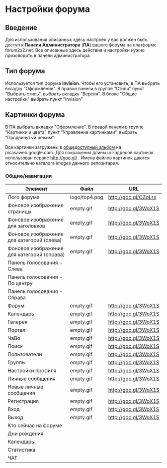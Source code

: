 # Настройки форума

## Введение

Для использования описанных здесь настроек у вас должен быть доступ к **Панели Администратора** (**ПА**) вашего форума 
на платформе forum2x2.net. Все описанные здесь действия и настройки нужно призоводить в панели администратора.

## Тип форума

Используется тип форума **Invision**. Чтобы его установить, в ПА выбрать вкладку "Оформление". 
В правой панели в группе "Стили" пункт "Выбрать стиль", выбрать вкладку "Версия". 
В блоке "Общие настройки" выбрать пункт "Invision"

## Картинки форума

В ПА выбрать вкладку "Оформление". 
В правой панели в группе "Картинки и цвета" пункт "Управление картинками", выбрать "Продвинутый режим".

Все картинки загружены в [общедоступный альбом](https://picasaweb.google.com/102262071588531283701/WOTSPICE?authuser=0&feat=directlink) на picasaweb.google.com. Для сокращения длины url-адресов картинок
использован сервис http://goo.gl/ . Имена файлов картинок даются относительно каталога *images* данного репозитария.

### Общие/навигация

|Элемент|Файл|URL|
|-------|----|---|
|Лого форума|logo/top4.png|http://goo.gl/OZqLrx|
|Фоновое изображение страницы|empty.gif|http://goo.gl/3WoX1S|
|Фоновое изображение для заголовков|empty.gif|http://goo.gl/3WoX1S|
|Фоновое изображение для категорий (слева)|empty.gif|http://goo.gl/3WoX1S|
|Фоновое изображение для категорий (справа)|empty.gif|http://goo.gl/3WoX1S|
|Панель голосования - Cлева|| |
|Панель голосования - По центру|| |
|Панель голосования - Справа|| |
|Форум|empty.gif|http://goo.gl/3WoX1S|
|Календарь|empty.gif|http://goo.gl/3WoX1S|
|Галерея|empty.gif|http://goo.gl/3WoX1S|
|Портал|empty.gif|http://goo.gl/3WoX1S|
|ЧаВо|empty.gif|http://goo.gl/3WoX1S|
|Поиск|empty.gif|http://goo.gl/3WoX1S|
|Пользователи|empty.gif|http://goo.gl/3WoX1S|
|Группы|empty.gif|http://goo.gl/3WoX1S|
|Настройки профиля|empty.gif|http://goo.gl/3WoX1S|
|Личные сообщения|empty.gif|http://goo.gl/3WoX1S|
|Новые личные сообщения|empty.gif|http://goo.gl/3WoX1S|
|Регистрация|empty.gif|http://goo.gl/3WoX1S|
|Вход|empty.gif|http://goo.gl/3WoX1S|
|Выход|empty.gif|http://goo.gl/3WoX1S|
|Кто сейчас на форуме| | |
|Дни рождения| | |
|Календарь| | |
|Статистика| | |
|ЧАТ| | |

